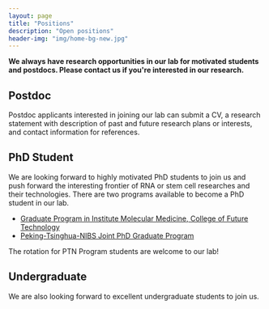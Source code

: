 ```yaml
---
layout: page
title: "Positions"
description: "Open positions"
header-img: "img/home-bg-new.jpg"
---
```


**We always have research opportunities in our lab for motivated students and postdocs. Please contact us if you're interested in our research.**

## Postdoc

Postdoc applicants interested in joining our lab can submit a CV, a research statement with description of past and future research plans or interests, and contact information for references. 

## PhD Student

We are looking forward to highly motivated PhD students to join us and push forward the interesting frontier of RNA or stem cell researches and their technologies. There are two programs available to become a PhD student in our lab.

- [Graduate Program in Institute Molecular Medicine, College of Future Technology](https://www.imm.pku.edu.cn/xwgg/tzgg/128308.htm)
- [Peking-Tsinghua-NIBS Joint PhD Graduate Program](http://www.nibs.ac.cn/newsshow.php?cid=4&sid=14&id=2406)

The rotation for PTN Program students are welcome to our lab!

## Undergraduate

We are also looking forward to excellent undergraduate students to join us.